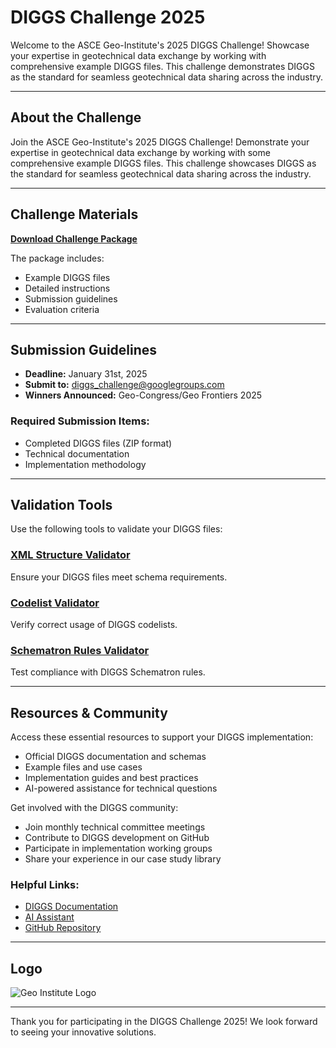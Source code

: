 # DIGGS Challenge 2025

Welcome to the ASCE Geo-Institute's 2025 DIGGS Challenge! Showcase your expertise in geotechnical data exchange by working with comprehensive example DIGGS files. This challenge demonstrates DIGGS as the standard for seamless geotechnical data sharing across the industry.

---

## About the Challenge

Join the ASCE Geo-Institute's 2025 DIGGS Challenge! Demonstrate your expertise in geotechnical data exchange by working with some comprehensive example DIGGS files. This challenge showcases DIGGS as the standard for seamless geotechnical data sharing across the industry.

---

## Challenge Materials

[**Download Challenge Package**](static/files/DIGGS_Challenge_2025.zip)

The package includes:

- Example DIGGS files
- Detailed instructions
- Submission guidelines
- Evaluation criteria

---

## Submission Guidelines

- **Deadline:** January 31st, 2025  
- **Submit to:** diggs_challenge@googlegroups.com  
- **Winners Announced:** Geo-Congress/Geo Frontiers 2025

### Required Submission Items:

- Completed DIGGS files (ZIP format)
- Technical documentation
- Implementation methodology

---

## Validation Tools

Use the following tools to validate your DIGGS files:

### [XML Structure Validator](https://8505-01jhpd4e7p5cndqdmth8sma55m.cloudspaces.litng.ai)
Ensure your DIGGS files meet schema requirements.

### [Codelist Validator](https://8506-01jhpd4e7p5cndqdmth8sma55m.cloudspaces.litng.ai)
Verify correct usage of DIGGS codelists.

### [Schematron Rules Validator](https://8508-01jhpd4e7p5cndqdmth8sma55m.cloudspaces.litng.ai)
Test compliance with DIGGS Schematron rules.

---

## Resources & Community

Access these essential resources to support your DIGGS implementation:

- Official DIGGS documentation and schemas
- Example files and use cases
- Implementation guides and best practices
- AI-powered assistance for technical questions

Get involved with the DIGGS community:

- Join monthly technical committee meetings
- Contribute to DIGGS development on GitHub
- Participate in implementation working groups
- Share your experience in our case study library

### Helpful Links:

- [DIGGS Documentation](https://diggsml.github.io)
- [AI Assistant](https://chatgpt.com/g/g-KeOVgCaSe-geosetta-s-diggs-expert)
- [GitHub Repository](https://github.com/DIGGSml/DIGGS)

---

## Logo

![Geo Institute Logo](static/homepage/geo-institute.png)

---

Thank you for participating in the DIGGS Challenge 2025! We look forward to seeing your innovative solutions.
